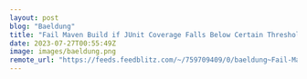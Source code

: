 ```yaml
---
layout: post
blog: "Baeldung"
title: "Fail Maven Build if JUnit Coverage Falls Below Certain Threshold"
date: 2023-07-27T00:55:49Z
image: images/baeldung.png
remote_url: "https://feeds.feedblitz.com/~/759709409/0/baeldung~Fail-Maven-Build-if-JUnit-Coverage-Falls-Below-Certain-Threshold"
---
```

